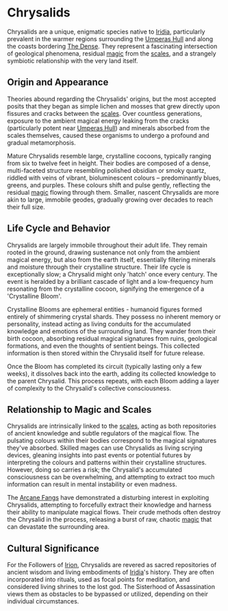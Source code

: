 # Chrysalids

Chrysalids are a unique, enigmatic species native to [Iridia](/geography/world/iridia.md), particularly prevalent in the warmer regions surrounding the [Umperas Hull](/geography/scale/umperas-hull.md) and along the coasts bordering [The Dense](/generated/the-dense/the-dense.md). They represent a fascinating intersection of geological phenomena, residual [magic](/structure/mechanic/magic.md) from the [scales](/geography/landmark/scale.md), and a strangely symbiotic relationship with the very land itself.

## Origin and Appearance

Theories abound regarding the Chrysalids' origins, but the most accepted posits that they began as simple lichen and mosses that grew directly upon fissures and cracks between the [scales](/geography/landmark/scale.md). Over countless generations, exposure to the ambient magical energy leaking from the cracks (particularly potent near [Umperas Hull](/geography/scale/umperas-hull.md)) and minerals absorbed from the scales themselves, caused these organisms to undergo a profound and gradual metamorphosis. 

Mature Chrysalids resemble large, crystalline cocoons, typically ranging from six to twelve feet in height. Their bodies are composed of a dense, multi-faceted structure resembling polished obsidian or smoky quartz, riddled with veins of vibrant, bioluminescent colours – predominantly blues, greens, and purples. These colours shift and pulse gently, reflecting the residual [magic](/structure/mechanic/magic.md) flowing through them. Smaller, nascent Chrysalids are more akin to large, immobile geodes, gradually growing over decades to reach their full size.

## Life Cycle and Behavior

Chrysalids are largely immobile throughout their adult life. They remain rooted in the ground, drawing sustenance not only from the ambient magical energy, but also from the earth itself, essentially filtering minerals and moisture through their crystalline structure. Their life cycle is exceptionally slow; a Chrysalid might only 'hatch' once every century. The event is heralded by a brilliant cascade of light and a low-frequency hum resonating from the crystalline cocoon, signifying the emergence of a 'Crystalline Bloom'.

Crystalline Blooms are ephemeral entities - humanoid figures formed entirely of shimmering crystal shards. They possess no inherent memory or personality, instead acting as living conduits for the accumulated knowledge and emotions of the surrounding land. They wander from their birth cocoon, absorbing residual magical signatures from ruins, geological formations, and even the thoughts of sentient beings. This collected information is then stored within the Chrysalid itself for future release. 

Once the Bloom has completed its circuit (typically lasting only a few weeks), it dissolves back into the earth, adding its collected knowledge to the parent Chrysalid. This process repeats, with each Bloom adding a layer of complexity to the Chrysalid's collective consciousness.

## Relationship to Magic and Scales

Chrysalids are intrinsically linked to the [scales](/geography/landmark/scale.md), acting as both repositories of ancient knowledge and subtle regulators of the magical flow. The pulsating colours within their bodies correspond to the magical signatures they've absorbed. Skilled mages can use Chrysalids as living scrying devices, gleaning insights into past events or potential futures by interpreting the colours and patterns within their crystalline structures. However, doing so carries a risk; the Chrysalid's accumulated consciousness can be overwhelming, and attempting to extract too much information can result in mental instability or even madness.

The [Arcane Fangs](/structure/society/factions/arcane-fangs.md) have demonstrated a disturbing interest in exploiting Chrysalids, attempting to forcefully extract their knowledge and harness their ability to manipulate magical flows. Their crude methods often destroy the Chrysalid in the process, releasing a burst of raw, chaotic [magic](/structure/mechanic/magic.md) that can devastate the surrounding area.

## Cultural Significance

For the Followers of [Irion](/being/deity/irion.md), Chrysalids are revered as sacred repositories of ancient wisdom and living embodiments of [Iridia](/geography/world/iridia.md)'s history. They are often incorporated into rituals, used as focal points for meditation, and considered living shrines to the lost god. The Sisterhood of Assassination views them as obstacles to be bypassed or utilized, depending on their individual circumstances.
